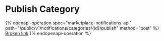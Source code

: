 # Publish Category

{% openapi-operation spec="marketplace-notifications-api" path="/public/v1/notifications/categories/{id}/publish" method="post" %}
[Broken link](broken-reference)
{% endopenapi-operation %}
